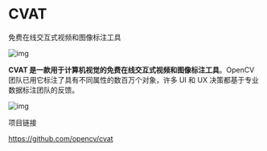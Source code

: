 
# CVAT

免费在线交互式视频和图像标注工具


![img](https://mmbiz.qpic.cn/mmbiz_png/VBcD02jFhgkeqI4keicpcSFGiaqyWevicnf4jIicBH6KG5IxRpwZ8Lov4szMTNlxFvrAQ5tZlJuzKaZUURnx1VxOTw/640?tp=webp&wxfrom=5&wx_lazy=1&wx_co=1)

**CVAT 是一款用于计算机视觉的免费在线交互式视频和图像标注工具**。OpenCV 团队已用它标注了具有不同属性的数百万个对象，许多 UI 和 UX 决策都基于专业数据标注团队的反馈。



![img](https://mmbiz.qpic.cn/mmbiz_gif/VBcD02jFhgkeqI4keicpcSFGiaqyWevicnfI5NjTf920micfzqss40AgVN6HmiaMD79vHoI6Esia2uCVLVWKibkE62gIQ/640?tp=webp&wxfrom=5&wx_lazy=1)



项目链接

https://github.com/opencv/cvat
